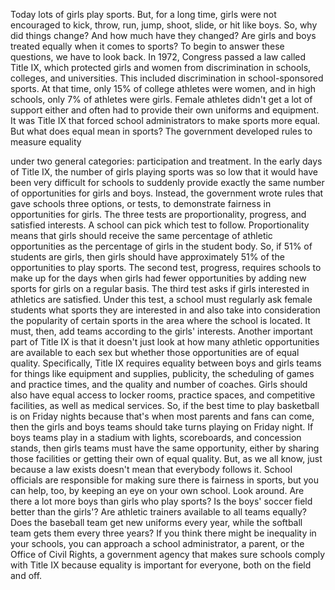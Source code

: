 
Today lots of girls play sports.
But, for a long time,
girls were not encouraged
to kick,
throw,
run,
jump,
shoot,
slide,
or hit like boys.
So, why did things change?
And how much have they changed?
Are girls and boys treated equally
when it comes to sports?
To begin to answer these questions,
we have to look back.
In 1972, Congress passed
a law called Title IX,
which protected girls and women
from discrimination in schools,
colleges,
and universities.
This included discrimination
in school-sponsored sports.
At that time, only 15%
of college athletes were women,
and in high schools,
only 7% of athletes were girls.
Female athletes didn&#39;t get
a lot of support either
and often had to provide
their own uniforms and equipment.
It was Title IX that forced
school administrators
to make sports more equal.
But what does equal mean in sports?
The government developed rules
to measure equality

under two general categories:
participation
and treatment.
In the early days of Title IX,
the number of girls
playing sports was so low
that it would have been very difficult
for schools to suddenly provide
exactly the same number
of opportunities for girls and boys.
Instead, the government wrote rules
that gave schools three options, or tests,
to demonstrate fairness
in opportunities for girls.
The three tests are
proportionality,
progress,
and satisfied interests.
A school can pick which test to follow.
Proportionality means
that girls should receive
the same percentage
of athletic opportunities
as the percentage of girls
in the student body.
So, if 51% of students are girls,
then girls should have approximately
51% of the opportunities to play sports.
The second test, progress,
requires schools to make up for the days
when girls had fewer opportunities
by adding new sports for girls
on a regular basis.
The third test asks if girls interested
in athletics are satisfied.
Under this test, a school
must regularly ask
female students what sports
they are interested in
and also take into consideration
the popularity
of certain sports in the area
where the school is located.
It must, then, add teams according
to the girls&#39; interests.
Another important part of Title IX
is that it doesn&#39;t just look at how many
athletic opportunities
are available to each sex
but whether those opportunities
are of equal quality.
Specifically, Title IX requires equality
between boys and girls teams for things
like equipment and supplies,
publicity,
the scheduling of games
and practice times,
and the quality and number of coaches.
Girls should also have equal access
to locker rooms,
practice spaces,
and competitive facilities,
as well as medical services.
So, if the best time to play
basketball is on Friday nights
because that&#39;s when
most parents and fans can come,
then the girls and boys teams
should take turns playing on Friday night.
If boys teams play
in a stadium with lights,
scoreboards,
and concession stands,
then girls teams must have
the same opportunity,
either by sharing those facilities
or getting their own of equal quality.
But, as we all know,
just because a law exists
doesn&#39;t mean that everybody follows it.
School officials are responsible
for making sure there
is fairness in sports,
but you can help, too,
by keeping an eye on your own school.
Look around.
Are there a lot more boys
than girls who play sports?
Is the boys&#39; soccer field
better than the girls&#39;?
Are athletic trainers available
to all teams equally?
Does the baseball team get
new uniforms every year,
while the softball team gets
them every three years?
If you think there might be
inequality in your schools,
you can approach a school administrator,
a parent,
or the Office of Civil Rights,
a government agency
that makes sure schools
comply with Title IX
because equality
is important for everyone,
both on the field and off.
